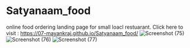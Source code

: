 # Satyanaam_food
online food ordering landing page for small loacl restuarant.
Click here to  visit : https://07-mayankraj.github.io/Satyanaam_food/
![Screenshot (75)](https://user-images.githubusercontent.com/87657007/171856117-efb8b785-feeb-41c3-a1e3-b927290581d0.png)
![Screenshot (76)](https://user-images.githubusercontent.com/87657007/171856128-d91d7e99-01a2-44f5-86e8-e970c907644f.png)
![Screenshot (77)](https://user-images.githubusercontent.com/87657007/171856133-8efc9629-b164-441b-88e9-8b947526216a.png)
